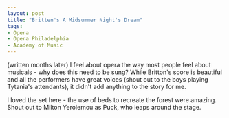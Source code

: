 ```yaml
---
layout: post
title: "Britten's A Midsummer Night's Dream"
tags:
- Opera
- Opera Philadelphia
- Academy of Music
---
```

(written months later)
I feel about opera the way most people feel about musicals - why does this need to be sung? While Britton's score is beautiful and all the performers have great voices (shout out to the boys playing Tytania's attendants), it didn't add anything to the story for me.

I loved the set here - the use of beds to recreate the forest were amazing. Shout out to Milton Yerolemou as Puck, who leaps around the stage.
